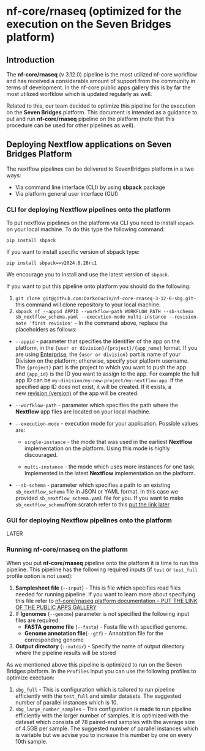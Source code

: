 # nf-core/rnaseq (optimized for the execution on the Seven Bridges platform)

## Introduction

The **nf-core/rnaseq** (v 3.12.0) pipeline is the most utilized nf-core workflow and has received a considerable amount of support from the community in terms of development. In the nf-core public apps gallery this is by far the most utilized worfklow which is updated regularly as well.

Related to this, our team decided to optimize this pipeline for the execution on the **Seven Bridges** platform. This document is intended as a guidance to put and run **nf-core/rnaseq** pipeline on the platform (note that this procedure can be used for other pipelines as well).

## Deploying Nextflow applications on Seven Bridges Platform

The nextflow pipelines can be delivered to SevenBridges platform in a two ways:

* Via command line interface (CLI) by using **sbpack** package
* Via platform general user interface (GUI)


### CLI for deploying Nextflow pipelines onto the platform


To put nextflow pipelines on the platform via CLI you need to install ```sbpack``` on your local machine. To do this type the following command:

```pip install sbpack```

If you want to install specific version of sbpack type:

```pip install sbpack==v2024.8.28rc1```

We encourage you to install and use the latest version of ```sbpack```.

If you want to put this pipeline onto platform you should do the following:

  1. ```git clone git@github.com:DarkoCucin/nf-core-rnaseq-3-12-0-sbg.git```- this command will clone repository to your local machine.
  2. ```sbpack_nf --appid APPID --workflow-path WORKFLOW_PATH --sb-schema sb_nextflow_schema.yaml --execution-mode multi-instance --revision-note 'first revision'``` - In the command above, replace the placeholders as follows:
  * ```--appid``` - parameter that specifies the identifier of the app on the platform, in the ```{user or division}/{project}/{app_name}``` format. If you are using [Enterprise](https://docs.sevenbridges.com/docs/about-the-enterprise-feature), the ```{user or division}``` part is name of your Division on the platform; otherwise, specify your platform username. The ```{project}``` part is the project to which you want to push the app and ```{app_id}``` is the ID you want to assign to the app. For example the full app ID can be ```my-division/my-new-project/my-nextflow-app```. If the specified app ID does not exist, it will be created. If it exists, a new [revision (version)](https://docs.sevenbridges.com/docs/app-versions) of the app will be created.
  * ```--worfklow-path``` - parameter which specifies the path where the **Nextflow** app files are located on your local machine.
  * ```--execution-mode``` - execution mode for your application. Possible values are: 

       * ```single-instance``` - the mode that was used in the earliest **Nextflow** implementation on the platform. Using this mode is highly discouraged.

       * ```multi-instance``` - the mode which uses more instances for one task. Implemented in the latest **Nextflow** implementation on the platform.
  * ```--sb-schema``` - parameter which specifies a path to an existing ```sb_nextflow_schema``` file in JSON or YAML format. In this case we provided  ```sb_nextflow_schema.yaml``` file for you. If you want to make ```sb_nextflow_schema```from scratch refer to this [put the link later]()

### GUI for deploying Nextflow pipelines onto the platform

LATER 



### Running nf-core/rnaseq on the platform

When you put **nf-core/rnaseq** pipeline onto the platform it is time to run this pipeline. This pipeline has the following required inputs (if ```test``` or ```test_full``` profile option is not used):

1. **Samplesheet file** (```--input```) - This is file which specifies read files needed for running pipeline. If you want to learn more about specifying this file refer to [nf-core/rnaseq platform documentation - PUT THE LINK OF THE PUBLIC APPS GALLERY]()
2. If **Igenomes** (```--genome```) parameter is not specified the following input files are required:
   * **FASTA genome file** (```--fasta```) - Fasta file with specified genome.
   * **Genome annotation file**(```--gtf```) - Annotation file for the corresponding genome
3. **Output directory** (```--outdir```) - Specify the name of output directory where the pipeline results will be stored

As we mentioned above this pipeline is optimized to run on the Seven Bridges platform. In the ```Profiles``` input you can use the following profiles to optimize exectuon:

1. ```sbg_full``` - This is configuration which is tailored to run pipeline efficiently with the ```test_full``` and similar datasets. The suggested number of parallel instances which is 10.
2. ```sbg_large_number_samples``` - This configuration is made to run pipeline efficiently with the larger number of samples. It is optimized with the dataset which consists of 78 paired-end samples with the average size of 4.5GB per sample. The suggested number of parallel instances which is variable but we advise you to increase this number by one on every 10th sample.